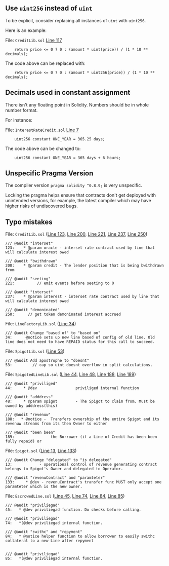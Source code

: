 ## Use `uint256` instead of `uint`

To be explicit, consider replacing all instances of `uint` with `uint256`.

Here is an example:

File: `CreditLib.sol` [Line 117](https://github.com/debtdao/Line-of-Credit/blob/audit/code4rena-2022-11-03/contracts/utils/CreditLib.sol#L117)

```
    return price <= 0 ? 0 : (amount * uint(price)) / (1 * 10 ** decimals);
```

The code above can be replaced with:

```
    return price <= 0 ? 0 : (amount * uint256(price)) / (1 * 10 ** decimals);
```

## Decimals used in constant assignment

There isn't any floating point in Solidity. Numbers should be in whole number format.

For instance:

File: `InterestRateCredit.sol` [Line 7](https://github.com/debtdao/Line-of-Credit/blob/audit/code4rena-2022-11-03/contracts/modules/interest-rate/InterestRateCredit.sol#L7)

```
    uint256 constant ONE_YEAR = 365.25 days;
```

The code above can be changed to:

```
    uint256 constant ONE_YEAR = 365 days + 6 hours;
```

## Unspecific Pragma Version

The compiler version `pragma solidity ^0.8.9;` is very unspecific.

Locking the pragma helps ensure that contracts don't get deployed with unintended versions, for example, the latest compiler which may have higher risks of undiscovered bugs.

## Typo mistakes

File: `CreditLib.sol` ([Line 123](https://github.com/debtdao/Line-of-Credit/blob/audit/code4rena-2022-11-03/contracts/utils/CreditLib.sol#L123), [Line 200](https://github.com/debtdao/Line-of-Credit/blob/audit/code4rena-2022-11-03/contracts/utils/CreditLib.sol#L200), [Line 221](https://github.com/debtdao/Line-of-Credit/blob/audit/code4rena-2022-11-03/contracts/utils/CreditLib.sol#L221), [Line 237](https://github.com/debtdao/Line-of-Credit/blob/audit/code4rena-2022-11-03/contracts/utils/CreditLib.sol#L237), [Line 250](https://github.com/debtdao/Line-of-Credit/blob/audit/code4rena-2022-11-03/contracts/utils/CreditLib.sol#L250))

```
/// @audit "interset"
123:    * @param oracle - interset rate contract used by line that will calculate interest owed

/// @audit "bwithdrawn"
200:    * @param credit - The lender position that is being bwithdrawn from

/// @audit "seeting"
221:          // emit events before seeting to 0

/// @audit "interset"
237:    * @param interest - interset rate contract used by line that will calculate interest owed

/// @audit "demoninated"
250:      // get token demoninated interest accrued
```

File: `LineFactoryLib.sol` ([Line 34](https://github.com/debtdao/Line-of-Credit/blob/audit/code4rena-2022-11-03/contracts/utils/LineFactoryLib.sol#L34))

```
/// @audit Change "based of" to "based on"
34:      @notice sets up new line based of config of old line. Old line does not need to have REPAID status for this call to succeed.
```

File: `SpigotLib.sol` ([Line 53](https://github.com/debtdao/Line-of-Credit/blob/audit/code4rena-2022-11-03/contracts/utils/SpigotLib.sol#L53))

```
/// @audit Add apostrophe to "doesnt"
53:         // cap so uint doesnt overflow in split calculations.
```

File: `SpigotedLineLib.sol` ([Line 44](https://github.com/debtdao/Line-of-Credit/blob/audit/code4rena-2022-11-03/contracts/utils/SpigotedLineLib.sol#L44), [Line 48](https://github.com/debtdao/Line-of-Credit/blob/audit/code4rena-2022-11-03/contracts/utils/SpigotedLineLib.sol#L48), [Line 188](https://github.com/debtdao/Line-of-Credit/blob/audit/code4rena-2022-11-03/contracts/utils/SpigotedLineLib.sol#L188), [Line 189](https://github.com/debtdao/Line-of-Credit/blob/audit/code4rena-2022-11-03/contracts/utils/SpigotedLineLib.sol#L189))

```
/// @audit "priviliged"
44:     * @dev                 priviliged internal function

/// @audit "adddress"
48:     * @param spigot        - The Spigot to claim from. Must be owned by adddress(this)

/// @audit "revenuw"
188:   * @notice -  Transfers ownership of the entire Spigot and its revenuw streams from its then Owner to either

/// @audit "been been"
189:                the Borrower (if a Line of Credit has been been fully repaid) or
```

File: `Spigot.sol` ([Line 13](https://github.com/debtdao/Line-of-Credit/blob/audit/code4rena-2022-11-03/contracts/modules/spigot/Spigot.sol#L13), [Line 133](https://github.com/debtdao/Line-of-Credit/blob/audit/code4rena-2022-11-03/contracts/modules/spigot/Spigot.sol#L133))

```
/// @audit Change "delegated" to "is delegated"
13:            - operational control of revenue generating contract belongs to Spigot's Owner and delegated to Operator.

/// @audit "revenuContract" and "paramteter"
133:     * @dev - revenuContract's transfer func MUST only accept one paramteter which is the new owner.
```

File: `EscrowedLine.sol` ([Line 45](https://github.com/debtdao/Line-of-Credit/blob/audit/code4rena-2022-11-03/contracts/modules/credit/EscrowedLine.sol#L45), [Line 74](https://github.com/debtdao/Line-of-Credit/blob/audit/code4rena-2022-11-03/contracts/modules/credit/EscrowedLine.sol#L74), [Line 84](https://github.com/debtdao/Line-of-Credit/blob/audit/code4rena-2022-11-03/contracts/modules/credit/EscrowedLine.sol#L84), [Line 85](https://github.com/debtdao/Line-of-Credit/blob/audit/code4rena-2022-11-03/contracts/modules/credit/EscrowedLine.sol#L85))

```
/// @audit "priviliegad"
45:   * @dev priviliegad function. Do checks before calling.

/// @audit "priviliegad"
74:   *(@dev priviliegad internal function.

/// @audit "swithc" and "repyment"
84:   * @notice helper function to allow borrower to easily swithc collateral to a new Line after repyment


/// @audit "priviliegad"
85:   *(@dev priviliegad internal function.

```
